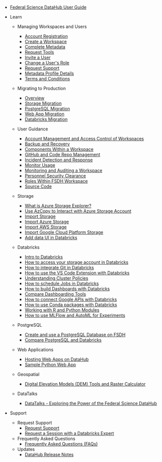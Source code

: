 - [Federal Science DataHub User Guide](/UserGuide/User-Guide.md)

- Learn [](Icon:LibraryBooks)
  - Managing Workspaces and Users
    - [Account Registration](/UserGuide/Preregistration/Preregistration.md)
    - [Create a Workspace](https://gcxgce.sharepoint.com/teams/10002160/SitePages/Getting-a-workspace.aspx)
    - [Complete Metadata](/UserGuide/GettingStarted/Complete-metadata.md)
    - [Request Tools](/UserGuide/GettingStarted/Request-tools.md)
    - [Invite a User](/UserGuide/GettingStarted/Invite-a-user.md)
    - [Change a User's Role](/UserGuide/GettingStarted/Change-a-user-role.md)
    - [Request Support](/UserGuide/GettingStarted/Logging-a-ticket.md)
    - [Metadata Profile Details](/UserGuide/Workspace/Workspace-Profile-Metadata.md)
    - [Terms and Conditions](/UserGuide/POC-Terms-And-Conditions.md)

  - Migrating to Production
    - [Overview](/UserGuide/Migration/Overview.md)
    - [Storage Migration](/UserGuide/Migration/Storage.md)
    - [PostgreSQL Migration](/UserGuide/Migration/PostgreSQL.md)
    - [Web App Migration](/UserGuide/Migration/WebApp.md)
    - [Databricks Migration](/UserGuide/Migration/Databricks.md)

  - User Guidance
    - [Account Management and Access Control of Workspaces](/UserGuide/Guidance/Account-Management-and-Access-control-of-workspaces.md)
    - [Backup and Recovery](/UserGuide/Guidance/Backup-and-Recovery.md)
    - [Components Within a Workspace](/UserGuide/Guidance/Components-within-a-workspace.md)
    - [GitHub and Code Repo Management](/UserGuide/Guidance/Github-and-code-repo-management.md)
    - [Incident Detection and Response](/UserGuide/Guidance/Incident-Detection-and-Response.md)
    - [Monitor Usage](/UserGuide/Guidance/Monitor-Usage.md)
    - [Monitoring and Auditing a Workspace](/UserGuide/Guidance/Monitoring-and-Auditing-a-Workspace.md)
    - [Personnel Security Clearance](/UserGuide/Guidance/Personnel-security-clearance.md)
    - [Roles Within FSDH Workspace](/UserGuide/Guidance/Roles-within-FSDH-workspace.md)
    - [Source Code](/UserGuide/Guidance/Source-code.md)

  - Storage
    - [What is Azure Storage Explorer?](/UserGuide/Storage/Datahub-AzureStorage.md)
    - [Use AzCopy to Interact with Azure Storage Account](/UserGuide/Storage/Use-AzCopy.md)
    - [Import Storage](/UserGuide/Storage/Import-Storage.md)
    - [Import Azure Storage](/UserGuide/Storage/Import-Azure-Storage.md)
    - [Import AWS Storage](/UserGuide/Storage/Import-AWS-Storage.md)
    - [Import Google Cloud Platform Storage](/UserGuide/Storage/Import-GCP-Storage.md)
    - [Add data UI in Databricks](https://learn.microsoft.com/en-us/azure/databricks/ingestion/add-data/)

  - Databricks 
    - [Intro to Databricks](/UserGuide/Databricks/Databricks-101.md)
    - [How to access your storage account in Databricks](/UserGuide/Databricks/Access-your-storage-account-in-Databricks.md)
    - [How to integrate Git in Databricks](/UserGuide/Databricks/Git-Integration.md)
    - [How to use the VS Code Extension with Databricks](/UserGuide/Databricks/vscode_extension.md)
    - [Understanding Cluster Policies](/UserGuide/Databricks/Cluster-Policies.md)
    - [How to schedule Jobs in Databricks](/UserGuide/Databricks/Workflows.md)
    - [How to build Dashboards with Databricks](/UserGuide/Databricks/Dashboarding.md)
    - [Compare Dashboarding Tools](/UserGuide/Databricks/Dashboarding-Tool-Comparison.md)
    - [How to connect Google APIs with Databricks](/UserGuide/Databricks/Connecting-Google-API.md)
    - [How to use Conda packages with Databricks](/UserGuide/Databricks/Conda-Packages.md)  
    - [Working with R and Python Modules](/UserGuide/Databricks/Modules.md)
    - [How to use MLFlow and AutoML for Experiments](/UserGuide/Databricks/Experiments-Automl.md)

  - PostgreSQL
    - [Create and use a PostgreSQL Database on FSDH](/UserGuide/Database/Postgres.md)
    - [Compare PostgreSQL and Databricks](/UserGuide/Database/psql-databricks-comparison.md)

  - Web Applications
    - [Hosting Web Apps on DataHub](/UserGuide/WebApps/WebApps.md)
    - [Sample Python Web App](https://github.com/ssc-sp/sample-dashapp)
  
  - Geospatial
    - [Digital Elevation Models (DEM) Tools and Raster Calculator](https://www.statcan.gc.ca/en/wtc/online-lectures/qgis/2020020)

  - DataTalks
    - [DataTalks - Exploring the Power of the Federal Science DataHub](/UserGuide/Tutorials/DataTalks.md)

- Support [](Icon:HelpOutline)
  - Request Support
    - [Request Support](/UserGuide/GettingStarted/Logging-a-ticket.md)
    - [Request a Session with a Databricks Expert](/UserGuide/Databricks/Request-databricks-session.md)
  - Frequently Asked Questions
    - [Frequently Asked Questions (FAQs)](/UserGuide/FSDH-FAQs.md)
  - Updates 
    - [DataHub Release Notes](/UserGuide/Release-Notes.md)
